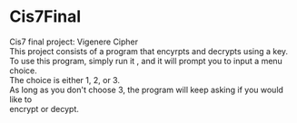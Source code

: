 # Cis7Final <br />
Cis7 final project: Vigenere Cipher <br />
This project consists of a program that encyrpts and decrypts using a key. <br />
To use this program, simply run it , and it will prompt you to input a menu choice. <br />
The choice is either 1, 2, or 3. <br />
As long as you don't choose 3, the program will keep asking if you would like to <br />
encrypt or decypt. <br />
